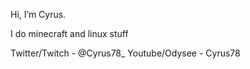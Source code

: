 Hi, I’m Cyrus.

I do minecraft and linux stuff

Twitter/Twitch - @Cyrus78_
Youtube/Odysee - Cyrus78
